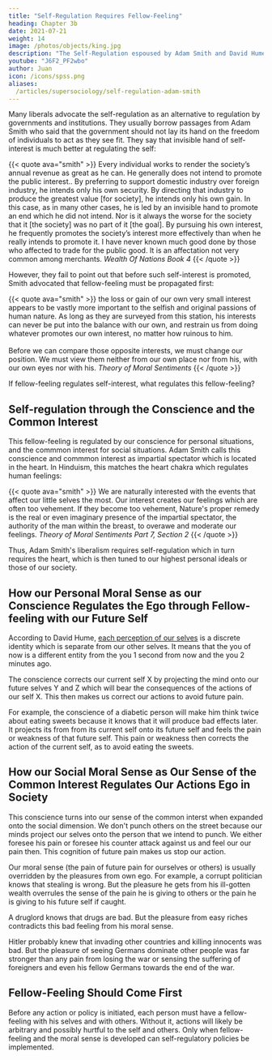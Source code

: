 ```yaml
---
title: "Self-Regulation Requires Fellow-Feeling"
heading: Chapter 3b
date: 2021-07-21
weight: 14
image: /photos/objects/king.jpg
description: "The Self-Regulation espoused by Adam Smith and David Hume requires fellow-feeling"
youtube: "J6F2_PF2wbo"
author: Juan
icon: /icons/spss.png
aliases:
  /articles/supersociology/self-regulation-adam-smith
---
```



Many liberals advocate the self-regulation as an alternative to regulation by governments and institutions. They usually borrow passages from Adam Smith who said that the government should not lay its hand on the freedom of individuals to act as they see fit. They say that invisible hand of self-interest is much better at regulating the self:


{{< quote ava="smith" >}}
Every individual works to render the society’s annual revenue as great as he can. He generally does not intend to promote the public interest.. By preferring to support domestic industry over foreign industry, he intends only his own security. By directing that industry to produce the greatest value [for society], he intends only his own gain. In this case, as in many other cases, he is led by an invisible hand to promote an end which he did not intend. Nor is it always the worse for the society that it [the society] was no part of it [the goal]. By pursuing his own interest, he frequently promotes the society’s interest more effectively than when he really intends to promote it. I have never known much good done by those who affected to trade for the public good. It is an affectation not very common among merchants.
<cite>Wealth Of Nations Book 4</cite>
{{< /quote >}}

However, they fail to point out that before such self-interest is promoted, Smith advocated that fellow-feeling must be propagated first:

{{< quote ava="smith" >}}
the loss or gain of our own very small interest appears to be vastly more important to the selfish and original passions of human nature. <!-- It excites a more passionate joy, sorrow, desire, or aversion, than the greatest concern of another person who we are unconnected with. --> As long as they are surveyed from this station, his interests can never be put into the balance with our own, and restrain us from doing whatever promotes our own interest, no matter how ruinous to him.<br><br>Before we can compare those opposite interests, we must change our position. We must view them neither from our own place nor from his, with our own eyes nor with his.
<cite>Theory of Moral Sentiments</cite>
{{< /quote >}}

If fellow-feeling regulates self-interest, what regulates this fellow-feeling?


## Self-regulation through the Conscience and the Common Interest

This fellow-feeling is regulated by our conscience for personal situations, and the commmon interest for social situations. Adam Smith calls this conscience and commmon interest as impartial spectator which is located in the heart. In Hinduism, this matches the heart chakra which regulates human feelings:

{{< quote ava="smith" >}}
We are naturally interested with the events that affect our little selves the most. Our interest creates our feelings which are often too vehement. If they become too vehement, Nature's proper remedy is the real or even imaginary presence of the impartial spectator, the authority of the man within the breast, to overawe and moderate our feelings.
<cite>Theory of Moral Sentiments Part 7, Section 2</cite>
{{< /quote >}}

Thus, Adam Smith's liberalism requires self-regulation which in turn requires the heart, which is then tuned to our highest personal ideals or those of our society.


## How our Personal Moral Sense as our Conscience Regulates the Ego through Fellow-feeling with our Future Self

According to David Hume, [each perception of our selves](/articles/social/david-hume-idea-of-self) is a discrete identity which is separate from our other selves. It means that the you of now is a different entity from the you 1 second from now and the you 2 minutes ago. 

The conscience corrects our current self X by projecting the mind onto our future selves Y and Z which will bear the consequences of the actions of our self X. This then makes us correct our actions to avoid future pain. 

For example, the conscience of a diabetic person will make him think twice about eating sweets because it knows that it will produce bad effects later. It projects its from from its current self onto its future self and feels the pain or weakness of that future self. This pain or weakness then corrects the action of the current self, as to avoid eating the sweets. 


## How our Social Moral Sense as Our Sense of the Common Interest Regulates Our Actions Ego in Society

This conscience turns into our sense of the common interst when expanded onto the social dimension. We don't punch others on the street because our minds project our selves onto the person that we intend to punch. We either foresee his pain or foresee his counter attack against us and feel our our pain then. This cognition of future pain makes us stop our action. 

Our moral sense (the pain of future pain for ourselves or others) is usually overridden by the pleasures from own ego. For example, a corrupt politician knows that stealing is wrong. But the pleasure he gets from his ill-gotten wealth overrules the sense of the pain he is giving to others or the pain he is giving to his future self if caught. 

A druglord knows that drugs are bad. But the pleasure from easy riches contradicts this bad feeling from his moral sense. 

Hitler probably knew that invading other countries and killing innocents was bad. But the pleasure of seeing Germans dominate other people was far stronger than any pain from losing the war or sensing the suffering of foreigners and even his fellow Germans towards the end of the war. 

  

<!-- Taonomics will use machine learning on the Tao Network in order to provide supportive moral regulation.  -->


<!-- An example of a proper self-regulating economy is the family or tribal clan. They do not view money as wealth and therefore keep their internal trade subjective (according to feeling) instead of objective (according to numbers). No one ever saw a mother charge her children money for the dinner she cooks for them. Instead, the mother expects her children to do good in school and behave well in exchange. 

These are subjective measures based on ‘the impartial spectator’ and not objective ones based on the ego. In time, the tribal clan merged with other clans to become nations and naturally developed the division of labour which were called ‘castes’ in India and ‘hukou’ in China, allowing them to become great empires that were later studied by Smith.

 -->
<!-- Smith lived in a time when selfishness, utility, and profit maximization were not dominant ideas. Some people like Mandeville tried to advance them, but they were always successfully opposed by enlightened writers like David Hume. 

But somehow after the Enlightenment, the positive force that countered such shallow ideas grew weak, so that by the mid-19th century, you have no one countering Engels, Marx, and Nietzsche, nor Ayn Rand in the 1960's. So the word 'self-regulating' in enlightened 1779 is different from 'self-regulating' from 1850-2017 (the period when selfishness, marginal utility, and profit maximization became dominant ideas, as enshrined by the marginal revolution).
 -->

<!-- Most people interpret Smith using the current selfish and profit-maximizing mentality, not in the enlightened mentality of Smith's own time. David Hume says that although humans are selfish, human self-interest, when applied with the view of human society (which Smith called ‘fellow-feeling’) instead of the ego (self-love), actually leads to the subsequent foundation of promises (which is a good thing as it leads to trade and helps society prosper): -->

<!-- {{< quote ava="hume" >}}
“But though this self-interested commerce of man begins to take place, and to predominate in society, it does not entirely abolish the more generous and noble intercourse of friendship and good offices. I may still do services to such persons as I love, and am more particularly acquainted with, without any prospect of advantage” 
<cite>Hume, Treatise of Human Nature</cite>
{{< /quote >}}

But the people who interpret Smith and Hume nowadays just take ‘self-interest’ and ‘self-love’ without applying ‘fellow-feeling’ nor the ‘impartial spectator,’ making it appear as if Smith and Hume were advocating selfishness and that a self-regulating market meant a profit-maximizing market, which are essentially contradictory and therefore absurd (since people regulate each other to maintain society, but people maximize profits to maintain only themselves). -->


## Fellow-Feeling Should Come First

Before any action or policy is initiated, each person must have a fellow-feeling with his selves and with others. Without it, actions will likely be arbitrary and possibly hurtful to the self and others. Only when fellow-feeling and the moral sense is developed can self-regulatory policies be implemented.